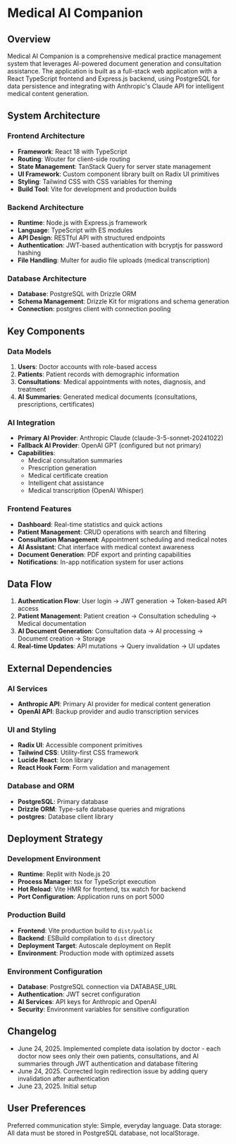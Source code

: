 # Medical AI Companion

## Overview

Medical AI Companion is a comprehensive medical practice management system that leverages AI-powered document generation and consultation assistance. The application is built as a full-stack web application with a React TypeScript frontend and Express.js backend, using PostgreSQL for data persistence and integrating with Anthropic's Claude API for intelligent medical content generation.

## System Architecture

### Frontend Architecture
- **Framework**: React 18 with TypeScript
- **Routing**: Wouter for client-side routing
- **State Management**: TanStack Query for server state management
- **UI Framework**: Custom component library built on Radix UI primitives
- **Styling**: Tailwind CSS with CSS variables for theming
- **Build Tool**: Vite for development and production builds

### Backend Architecture
- **Runtime**: Node.js with Express.js framework
- **Language**: TypeScript with ES modules
- **API Design**: RESTful API with structured endpoints
- **Authentication**: JWT-based authentication with bcryptjs for password hashing
- **File Handling**: Multer for audio file uploads (medical transcription)

### Database Architecture
- **Database**: PostgreSQL with Drizzle ORM
- **Schema Management**: Drizzle Kit for migrations and schema generation
- **Connection**: postgres client with connection pooling

## Key Components

### Data Models
1. **Users**: Doctor accounts with role-based access
2. **Patients**: Patient records with demographic information
3. **Consultations**: Medical appointments with notes, diagnosis, and treatment
4. **AI Summaries**: Generated medical documents (consultations, prescriptions, certificates)

### AI Integration
- **Primary AI Provider**: Anthropic Claude (claude-3-5-sonnet-20241022)
- **Fallback AI Provider**: OpenAI GPT (configured but not primary)
- **Capabilities**: 
  - Medical consultation summaries
  - Prescription generation
  - Medical certificate creation
  - Intelligent chat assistance
  - Medical transcription (OpenAI Whisper)

### Frontend Features
- **Dashboard**: Real-time statistics and quick actions
- **Patient Management**: CRUD operations with search and filtering
- **Consultation Management**: Appointment scheduling and medical notes
- **AI Assistant**: Chat interface with medical context awareness
- **Document Generation**: PDF export and printing capabilities
- **Notifications**: In-app notification system for user actions

## Data Flow

1. **Authentication Flow**: User login → JWT generation → Token-based API access
2. **Patient Management**: Patient creation → Consultation scheduling → Medical documentation
3. **AI Document Generation**: Consultation data → AI processing → Document creation → Storage
4. **Real-time Updates**: API mutations → Query invalidation → UI updates

## External Dependencies

### AI Services
- **Anthropic API**: Primary AI provider for medical content generation
- **OpenAI API**: Backup provider and audio transcription services

### UI and Styling
- **Radix UI**: Accessible component primitives
- **Tailwind CSS**: Utility-first CSS framework
- **Lucide React**: Icon library
- **React Hook Form**: Form validation and management

### Database and ORM
- **PostgreSQL**: Primary database
- **Drizzle ORM**: Type-safe database queries and migrations
- **postgres**: Database client library

## Deployment Strategy

### Development Environment
- **Runtime**: Replit with Node.js 20
- **Process Manager**: tsx for TypeScript execution
- **Hot Reload**: Vite HMR for frontend, tsx watch for backend
- **Port Configuration**: Application runs on port 5000

### Production Build
- **Frontend**: Vite production build to `dist/public`
- **Backend**: ESBuild compilation to `dist` directory
- **Deployment Target**: Autoscale deployment on Replit
- **Environment**: Production mode with optimized assets

### Environment Configuration
- **Database**: PostgreSQL connection via DATABASE_URL
- **Authentication**: JWT secret configuration
- **AI Services**: API keys for Anthropic and OpenAI
- **Security**: Environment variables for sensitive configuration

## Changelog

- June 24, 2025. Implemented complete data isolation by doctor - each doctor now sees only their own patients, consultations, and AI summaries through JWT authentication and database filtering
- June 24, 2025. Corrected login redirection issue by adding query invalidation after authentication
- June 23, 2025. Initial setup

## User Preferences

Preferred communication style: Simple, everyday language.
Data storage: All data must be stored in PostgreSQL database, not localStorage.